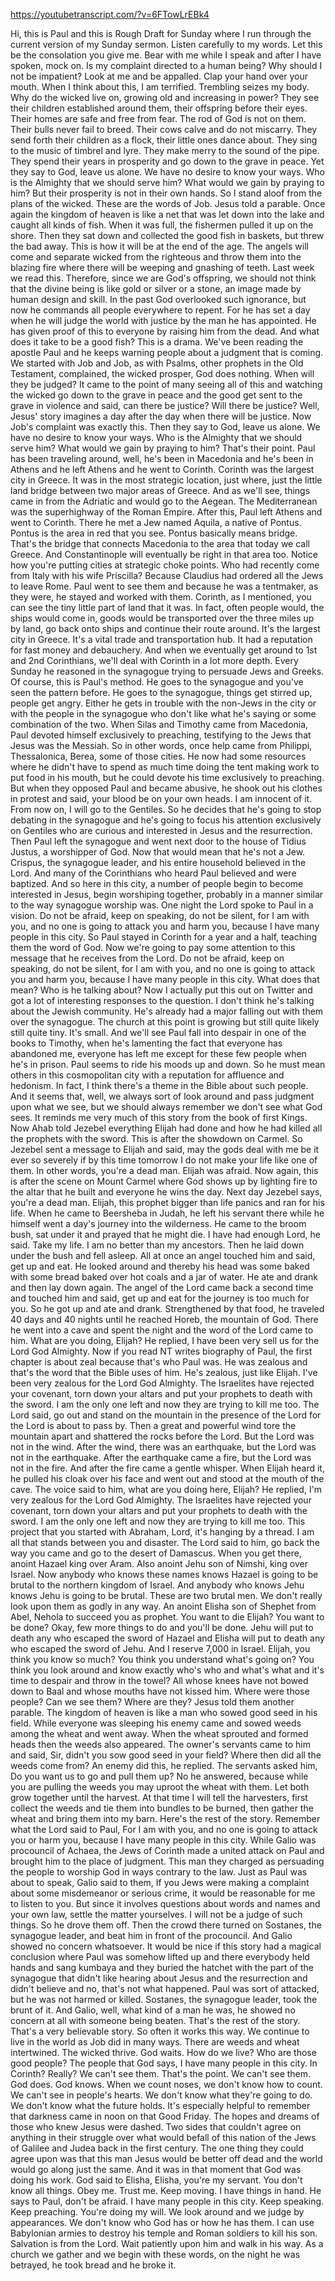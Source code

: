 https://youtubetranscript.com/?v=6FTowLrEBk4

 Hi, this is Paul and this is Rough Draft for Sunday where I run through the current version of my Sunday sermon. Listen carefully to my words. Let this be the consolation you give me. Bear with me while I speak and after I have spoken, mock on. Is my complaint directed to a human being? Why should I not be impatient? Look at me and be appalled. Clap your hand over your mouth. When I think about this, I am terrified. Trembling seizes my body. Why do the wicked live on, growing old and increasing in power? They see their children established around them, their offspring before their eyes. Their homes are safe and free from fear. The rod of God is not on them. Their bulls never fail to breed. Their cows calve and do not miscarry. They send forth their children as a flock, their little ones dance about. They sing to the music of timbrel and lyre. They make merry to the sound of the pipe. They spend their years in prosperity and go down to the grave in peace. Yet they say to God, leave us alone. We have no desire to know your ways. Who is the Almighty that we should serve him? What would we gain by praying to him? But their prosperity is not in their own hands. So I stand aloof from the plans of the wicked. These are the words of Job. Jesus told a parable. Once again the kingdom of heaven is like a net that was let down into the lake and caught all kinds of fish. When it was full, the fishermen pulled it up on the shore. Then they sat down and collected the good fish in baskets, but threw the bad away. This is how it will be at the end of the age. The angels will come and separate wicked from the righteous and throw them into the blazing fire where there will be weeping and gnashing of teeth. Last week we read this. Therefore, since we are God's offspring, we should not think that the divine being is like gold or silver or a stone, an image made by human design and skill. In the past God overlooked such ignorance, but now he commands all people everywhere to repent. For he has set a day when he will judge the world with justice by the man he has appointed. He has given proof of this to everyone by raising him from the dead. And what does it take to be a good fish? This is a drama. We've been reading the apostle Paul and he keeps warning people about a judgment that is coming. We started with Job and Job, as with Psalms, other prophets in the Old Testament, complained, the wicked prosper, God does nothing. When will they be judged? It came to the point of many seeing all of this and watching the wicked go down to the grave in peace and the good get sent to the grave in violence and said, can there be justice? Will there be justice? Well, Jesus' story imagines a day after the day when there will be justice. Now Job's complaint was exactly this. Then they say to God, leave us alone. We have no desire to know your ways. Who is the Almighty that we should serve him? What would we gain by praying to him? That's their point. Paul has been traveling around, well, he's been in Macedonia and he's been in Athens and he left Athens and he went to Corinth. Corinth was the largest city in Greece. It was in the most strategic location, just where, just the little land bridge between two major areas of Greece. And as we'll see, things came in from the Adriatic and would go to the Aegean. The Mediterranean was the superhighway of the Roman Empire. After this, Paul left Athens and went to Corinth. There he met a Jew named Aquila, a native of Pontus. Pontus is the area in red that you see. Pontus basically means bridge. That's the bridge that connects Macedonia to the area that today we call Greece. And Constantinople will eventually be right in that area too. Notice how you're putting cities at strategic choke points. Who had recently come from Italy with his wife Priscilla? Because Claudius had ordered all the Jews to leave Rome. Paul went to see them and because he was a tentmaker, as they were, he stayed and worked with them. Corinth, as I mentioned, you can see the tiny little part of land that it was. In fact, often people would, the ships would come in, goods would be transported over the three miles up by land, go back onto ships and continue their route around. It's the largest city in Greece. It's a vital trade and transportation hub. It had a reputation for fast money and debauchery. And when we eventually get around to 1st and 2nd Corinthians, we'll deal with Corinth in a lot more depth. Every Sunday he reasoned in the synagogue trying to persuade Jews and Greeks. Of course, this is Paul's method. He goes to the synagogue and you've seen the pattern before. He goes to the synagogue, things get stirred up, people get angry. Either he gets in trouble with the non-Jews in the city or with the people in the synagogue who don't like what he's saying or some combination of the two. When Silas and Timothy came from Macedonia, Paul devoted himself exclusively to preaching, testifying to the Jews that Jesus was the Messiah. So in other words, once help came from Philippi, Thessalonica, Berea, some of those cities. He now had some resources where he didn't have to spend as much time doing the tent making work to put food in his mouth, but he could devote his time exclusively to preaching. But when they opposed Paul and became abusive, he shook out his clothes in protest and said, your blood be on your own heads. I am innocent of it. From now on, I will go to the Gentiles. So he decides that he's going to stop debating in the synagogue and he's going to focus his attention exclusively on Gentiles who are curious and interested in Jesus and the resurrection. Then Paul left the synagogue and went next door to the house of Tidius Justus, a worshipper of God. Now that would mean that he's not a Jew. Crispus, the synagogue leader, and his entire household believed in the Lord. And many of the Corinthians who heard Paul believed and were baptized. And so here in this city, a number of people begin to become interested in Jesus, begin worshiping together, probably in a manner similar to the way synagogue worship was. One night the Lord spoke to Paul in a vision. Do not be afraid, keep on speaking, do not be silent, for I am with you, and no one is going to attack you and harm you, because I have many people in this city. So Paul stayed in Corinth for a year and a half, teaching them the word of God. Now we're going to pay some attention to this message that he receives from the Lord. Do not be afraid, keep on speaking, do not be silent, for I am with you, and no one is going to attack you and harm you, because I have many people in this city. What does that mean? Who is he talking about? Now I actually put this out on Twitter and got a lot of interesting responses to the question. I don't think he's talking about the Jewish community. He's already had a major falling out with them over the synagogue. The church at this point is growing but still quite likely still quite tiny. It's small. And we'll see Paul fall into despair in one of the books to Timothy, when he's lamenting the fact that everyone has abandoned me, everyone has left me except for these few people when he's in prison. Paul seems to ride his moods up and down. So he must mean others in this cosmopolitan city with a reputation for affluence and hedonism. In fact, I think there's a theme in the Bible about such people. And it seems that, well, we always sort of look around and pass judgment upon what we see, but we should always remember we don't see what God sees. It reminds me very much of this story from the book of first Kings. Now Ahab told Jezebel everything Elijah had done and how he had killed all the prophets with the sword. This is after the showdown on Carmel. So Jezebel sent a message to Elijah and said, may the gods deal with me be it ever so severely if by this time tomorrow I do not make your life like one of them. In other words, you're a dead man. Elijah was afraid. Now again, this is after the scene on Mount Carmel where God shows up by lighting fire to the altar that he built and everyone he wins the day. Next day Jezebel says, you're a dead man. Elijah, this prophet bigger than life panics and ran for his life. When he came to Beersheba in Judah, he left his servant there while he himself went a day's journey into the wilderness. He came to the broom bush, sat under it and prayed that he might die. I have had enough Lord, he said. Take my life. I am no better than my ancestors. Then he laid down under the bush and fell asleep. All at once an angel touched him and said, get up and eat. He looked around and thereby his head was some baked with some bread baked over hot coals and a jar of water. He ate and drank and then lay down again. The angel of the Lord came back a second time and touched him and said, get up and eat for the journey is too much for you. So he got up and ate and drank. Strengthened by that food, he traveled 40 days and 40 nights until he reached Horeb, the mountain of God. There he went into a cave and spent the night and the word of the Lord came to him. What are you doing, Elijah? He replied, I have been very sell us for the Lord God Almighty. Now if you read NT writes biography of Paul, the first chapter is about zeal because that's who Paul was. He was zealous and that's the word that the Bible uses of him. He's zealous, just like Elijah. I've been very zealous for the Lord God Almighty. The Israelites have rejected your covenant, torn down your altars and put your prophets to death with the sword. I am the only one left and now they are trying to kill me too. The Lord said, go out and stand on the mountain in the presence of the Lord for the Lord is about to pass by. Then a great and powerful wind tore the mountain apart and shattered the rocks before the Lord. But the Lord was not in the wind. After the wind, there was an earthquake, but the Lord was not in the earthquake. After the earthquake came a fire, but the Lord was not in the fire. And after the fire came a gentle whisper. When Elijah heard it, he pulled his cloak over his face and went out and stood at the mouth of the cave. The voice said to him, what are you doing here, Elijah? He replied, I'm very zealous for the Lord God Almighty. The Israelites have rejected your covenant, torn down your altars and put your prophets to death with the sword. I am the only one left and now they are trying to kill me too. This project that you started with Abraham, Lord, it's hanging by a thread. I am all that stands between you and disaster. The Lord said to him, go back the way you came and go to the desert of Damascus. When you get there, anoint Hazael king over Aram. Also anoint Jehu son of Nimshi, king over Israel. Now anybody who knows these names knows Hazael is going to be brutal to the northern kingdom of Israel. And anybody who knows Jehu knows Jehu is going to be brutal. These are two brutal men. We don't really look upon them as godly in any way. An anoint Elisha son of Shephet from Abel, Nehola to succeed you as prophet. You want to die Elijah? You want to be done? Okay, few more things to do and you'll be done. Jehu will put to death any who escaped the sword of Hazael and Elisha will put to death any who escaped the sword of Jehu. And I reserve 7,000 in Israel. Elijah, you think you know so much? You think you understand what's going on? You think you look around and know exactly who's who and what's what and it's time to despair and throw in the towel? All whose knees have not bowed down to Baal and whose mouths have not kissed him. Where were those people? Can we see them? Where are they? Jesus told them another parable. The kingdom of heaven is like a man who sowed good seed in his field. While everyone was sleeping his enemy came and sowed weeds among the wheat and went away. When the wheat sprouted and formed heads then the weeds also appeared. The owner's servants came to him and said, Sir, didn't you sow good seed in your field? Where then did all the weeds come from? An enemy did this, he replied. The servants asked him, Do you want us to go and pull them up? No he answered, because while you are pulling the weeds you may uproot the wheat with them. Let both grow together until the harvest. At that time I will tell the harvesters, first collect the weeds and tie them into bundles to be burned, then gather the wheat and bring them into my barn. Here's the rest of the story. Remember what the Lord said to Paul, For I am with you, and no one is going to attack you or harm you, because I have many people in this city. While Galio was procouncil of Achaea, the Jews of Corinth made a united attack on Paul and brought him to the place of judgment. This man they charged as persuading the people to worship God in ways contrary to the law. Just as Paul was about to speak, Galio said to them, If you Jews were making a complaint about some misdemeanor or serious crime, it would be reasonable for me to listen to you. But since it involves questions about words and names and your own law, settle the matter yourselves. I will not be a judge of such things. So he drove them off. Then the crowd there turned on Sostanes, the synagogue leader, and beat him in front of the procouncil. And Galio showed no concern whatsoever. It would be nice if this story had a magical conclusion where Paul was somehow lifted up and there everybody held hands and sang kumbaya and they buried the hatchet with the part of the synagogue that didn't like hearing about Jesus and the resurrection and didn't believe and no, that's not what happened. Paul was sort of attacked, but he was not harmed or killed. Sostanes, the synagogue leader, took the brunt of it. And Galio, well, what kind of a man he was, he showed no concern at all with someone being beaten. That's the rest of the story. That's a very believable story. So often it works this way. We continue to live in the world as Job did in many ways. There are weeds and wheat intertwined. The wicked thrive. God waits. How do we live? Who are those good people? The people that God says, I have many people in this city. In Corinth? Really? We can't see them. That's the point. We can't see them. God does. God knows. When we count noses, we don't know how to count. We can't see in people's hearts. We don't know what they're going to do. We don't know what the future holds. It's especially helpful to remember that darkness came in noon on that Good Friday. The hopes and dreams of those who knew Jesus were dashed. Two sides that couldn't agree on anything in their struggle over what would befall of this nation of the Jews of Galilee and Judea back in the first century. The one thing they could agree upon was that this man Jesus would be better off dead and the world would go along just the same. And it was in that moment that God was doing his work. God said to Elisha, Elisha, you're my servant. You don't know all things. Obey me. Trust me. Keep moving. I have things in hand. He says to Paul, don't be afraid. I have many people in this city. Keep speaking. Keep preaching. You're doing my will. We look around and we judge by appearances. We don't know who God has or how he has them. I can use Babylonian armies to destroy his temple and Roman soldiers to kill his son. Salvation is from the Lord. Wait patiently upon him and walk in his way. As a church we gather and we begin with these words, on the night he was betrayed, he took bread and he broke it.